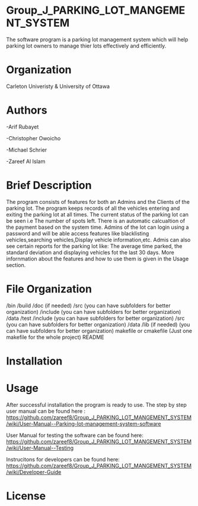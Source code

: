 # Group_J_PARKING_LOT_MANGEMENT_SYSTEM #

The software program is a parking lot management system which will help parking lot owners to manage thier lots effectively and efficiently. 

# Organization #
Carleton Univeristy & University of Ottawa

# Authors #

  -Arif Rubayet 
  
  -Christopher Owoicho  

  -Michael Schrier 
 
  -Zareef Al Islam 

# Brief Description #
The program consists of features for both an Admins and the Clients of the parking lot. 
The program keeps records of all the vehicles entering and exiting the parking lot at all times. 
The current status of the parking lot can be seen i.e The number of spots left. 
There is an automatic calcualtion of the payment based on the system time.
Admins of the lot can login using a password and will be able access features like blacklisting vehicles,searching vehicles,Display vehicle information,etc.
Admis can also see certain reports for the parking lot like: The average time parked, the standard deviation and displaying vehicles fot the last 30 days.
More infornmation about the features and how to use them is given in the Usage section.

# File Organization
/bin
/build
/doc (if needed)
/src (you can have subfolders for better organization)
/include (you can have subfolders for better organization)
/data
/test
/include (you can have subfolders for better organization)
/src (you can have subfolders for better organization)
/data
/lib (if needed) (you can have subfolders for better organization)
makefile or cmakefile (Just one makefile for the whole project)
README
# Installation # 


# Usage #

After successful installation the program is ready to use. The step by step user manual can be found here : https://github.com/zareef8/Group_J_PARKING_LOT_MANGEMENT_SYSTEM/wiki/User-Manual--Parking-lot-management-system-software

User Manual for testing the software can be found here: https://github.com/zareef8/Group_J_PARKING_LOT_MANGEMENT_SYSTEM/wiki/User-Manual--Testing

Instrucitons for developers can be found here: https://github.com/zareef8/Group_J_PARKING_LOT_MANGEMENT_SYSTEM/wiki/Developer-Guide
# License 
